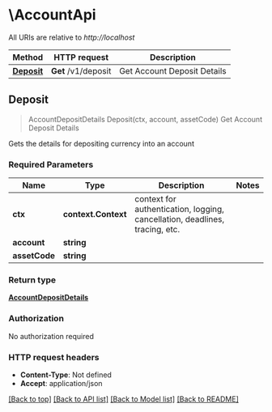 # \AccountApi

All URIs are relative to *http://localhost*

Method | HTTP request | Description
------------- | ------------- | -------------
[**Deposit**](AccountApi.md#Deposit) | **Get** /v1/deposit | Get Account Deposit Details



## Deposit

> AccountDepositDetails Deposit(ctx, account, assetCode)
Get Account Deposit Details

Gets the details for depositing currency into an account

### Required Parameters


Name | Type | Description  | Notes
------------- | ------------- | ------------- | -------------
**ctx** | **context.Context** | context for authentication, logging, cancellation, deadlines, tracing, etc.
**account** | **string**|  | 
**assetCode** | **string**|  | 

### Return type

[**AccountDepositDetails**](AccountDepositDetails.md)

### Authorization

No authorization required

### HTTP request headers

- **Content-Type**: Not defined
- **Accept**: application/json

[[Back to top]](#) [[Back to API list]](../README.md#documentation-for-api-endpoints)
[[Back to Model list]](../README.md#documentation-for-models)
[[Back to README]](../README.md)

